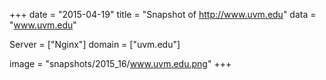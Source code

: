 
+++
date = "2015-04-19"
title = "Snapshot of http://www.uvm.edu"
data = "www.uvm.edu"

Server = ["Nginx"]
domain = ["uvm.edu"]

  image = "snapshots/2015_16/www.uvm.edu.png"
+++
#
